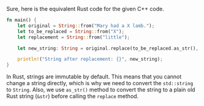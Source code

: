Sure, here is the equivalent Rust code for the given C++ code.

```rust
fn main() {
    let original = String::from("Mary had a X lamb.");
    let to_be_replaced = String::from("X");
    let replacement = String::from("little");

    let new_string: String = original.replace(to_be_replaced.as_str(), replacement.as_str());

    println!("String after replacement: {}", new_string);
}
```

In Rust, strings are immutable by default. This means that you cannot change a string directly, which is why we need to convert the `std::string` to `String`. Also, we use `as_str()` method to convert the string to a plain old Rust string (`&str`) before calling the `replace` method.
